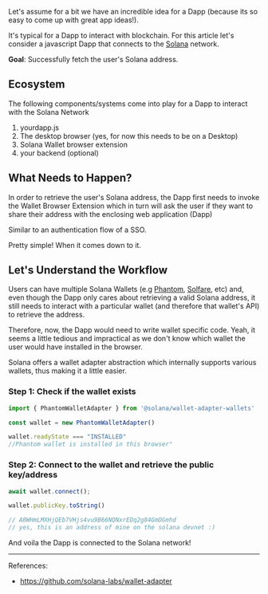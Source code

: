 Let's assume for a bit we have an incredible idea for a Dapp (because its so easy to come up with great app ideas!). 

It's typical for a Dapp to interact with blockchain. For this article let's consider a javascript Dapp that connects to the [Solana](https://solana.com/) network.

**Goal**: Successfully fetch the user's Solana address. 

## Ecosystem 

The following components/systems come into play for a Dapp to interact with the Solana Network

1. yourdapp.js
1. The desktop browser (yes, for now this needs to be on a Desktop)
1. Solana Wallet browser extension
1. your backend (optional)

## What Needs to Happen?

In order to retrieve the user's Solana address, the Dapp first needs to invoke the Wallet Browser Extension which in turn will ask the user if they want to share their address with the enclosing web application (Dapp)

Similar to an authentication flow of a SSO.

Pretty simple! When it comes down to it.

## Let's Understand the Workflow

Users can have multiple Solana Wallets (e.g [Phantom](https://phantom.app/), [Solfare](https://solflare.com/), etc) and, even though the Dapp only cares about retrieving a valid Solana address, it still needs to interact with a particular wallet (and therefore that wallet's API) to retrieve the address. 

Therefore, now, the Dapp would need to write wallet specific code. Yeah, it seems a little tedious and impractical as we don't know which wallet the user would have installed in the browser. 

Solana offers a wallet adapter abstraction which internally supports various wallets, thus making it a little easier. 

### Step 1: Check if the wallet exists

```ts
import { PhantomWalletAdapter } from '@solana/wallet-adapter-wallets'

const wallet = new PhantomWalletAdapter()

wallet.readyState === "INSTALLED"
//Phantom wallet is installed in this browser"
```

### Step 2: Connect to the wallet and retrieve the public key/address

```ts
await wallet.connect();

wallet.publicKey.toString()

// A8WHmLMXHjQEb7VHjs4vu9B66NQNxrEDq2g84GmDGmhd
// yes, this is an address of mine on the solana devnet :)
```


And voila the Dapp is connected to the Solana network!

---

References: 

- https://github.com/solana-labs/wallet-adapter